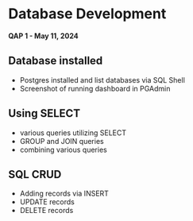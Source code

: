 # Database Development

**QAP 1 - May 11, 2024**

## Database installed

- Postgres installed and list databases via SQL Shell
- Screenshot of running dashboard in PGAdmin

## Using SELECT

- various queries utilizing SELECT
- GROUP and JOIN queries
- combining various queries

## SQL CRUD

- Adding records via INSERT
- UPDATE records
- DELETE records
